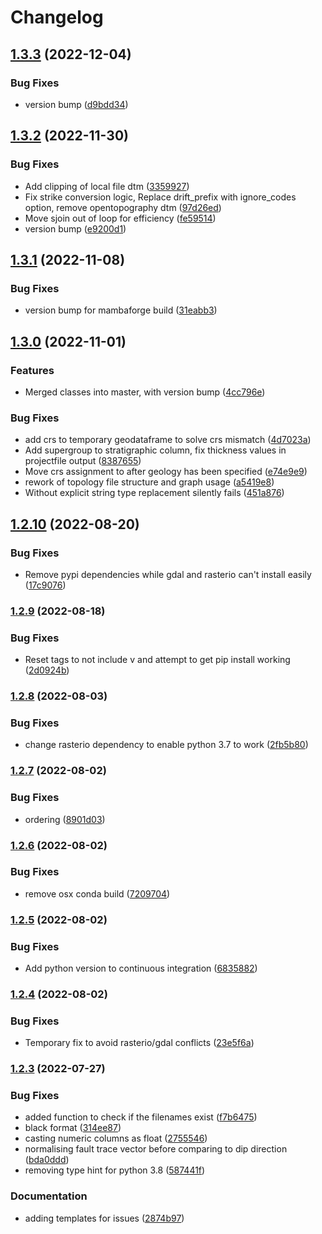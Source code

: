 # Changelog

## [1.3.3](https://github.com/Loop3D/map2loop-2/compare/1.3.2...1.3.3) (2022-12-04)


### Bug Fixes

* version bump ([d9bdd34](https://github.com/Loop3D/map2loop-2/commit/d9bdd343461f1bf278da4e7665aca18ebf5a8422))

## [1.3.2](https://github.com/Loop3D/map2loop-2/compare/1.3.1...1.3.2) (2022-11-30)


### Bug Fixes

* Add clipping of local file dtm ([3359927](https://github.com/Loop3D/map2loop-2/commit/3359927b8ef7f9bc78527cb0e6f70982deca581f))
* Fix strike conversion logic, Replace drift_prefix with ignore_codes option, remove opentopography dtm ([97d26ed](https://github.com/Loop3D/map2loop-2/commit/97d26ed0f6f6d5545a4c3c3ad2c47dee3bfe7c9a))
* Move sjoin out of loop for efficiency ([fe59514](https://github.com/Loop3D/map2loop-2/commit/fe59514b2737aaed751b334bd2a62bd47b8d7f5b))
* version bump ([e9200d1](https://github.com/Loop3D/map2loop-2/commit/e9200d18337835546aea202f0ac62ec705253ad2))

## [1.3.1](https://github.com/Loop3D/map2loop-2/compare/1.3.0...1.3.1) (2022-11-08)


### Bug Fixes

* version bump for mambaforge build ([31eabb3](https://github.com/Loop3D/map2loop-2/commit/31eabb37eab016b30d918d8793f159769fa4313c))

## [1.3.0](https://github.com/Loop3D/map2loop-2/compare/v1.2.10...1.3.0) (2022-11-01)


### Features

* Merged classes into master, with version bump ([4cc796e](https://github.com/Loop3D/map2loop-2/commit/4cc796e38abcc4d7be4a641b64da54b17e637eed))


### Bug Fixes

* add crs to temporary geodataframe to solve crs mismatch ([4d7023a](https://github.com/Loop3D/map2loop-2/commit/4d7023aa45265b5b729d5cea573fe955103ba6e3))
* Add supergroup to stratigraphic column, fix thickness values in projectfile output ([8387655](https://github.com/Loop3D/map2loop-2/commit/83876550293d0143d6dac0914d67807e93343bad))
* Move crs assignment to after geology has been specified ([e74e9e9](https://github.com/Loop3D/map2loop-2/commit/e74e9e91918571b227ed368e8ef21b21f3906fe7))
* rework of topology file structure and graph usage ([a5419e8](https://github.com/Loop3D/map2loop-2/commit/a5419e8d8f70a5dbd41db4fd842a0127b52b89aa))
* Without explicit string type replacement silently fails ([451a876](https://github.com/Loop3D/map2loop-2/commit/451a876b9c3549e49d3f3f9691d87c2ee595ddd0))

## [1.2.10](https://github.com/Loop3D/map2loop-2/compare/v1.2.9...v1.2.10) (2022-08-20)


### Bug Fixes

* Remove pypi dependencies while gdal and rasterio can't install easily ([17c9076](https://github.com/Loop3D/map2loop-2/commit/17c9076d11e104e24ab79aa777c69e951f0c058c))

### [1.2.9](https://www.github.com/Loop3D/map2loop-2/compare/v1.2.8...v1.2.9) (2022-08-18)


### Bug Fixes

* Reset tags to not include v and attempt to get pip install working ([2d0924b](https://www.github.com/Loop3D/map2loop-2/commit/2d0924b4127e7e659e99a2c3258b5cb983e28bd0))

### [1.2.8](https://www.github.com/Loop3D/map2loop-2/compare/v1.2.7...v1.2.8) (2022-08-03)


### Bug Fixes

* change rasterio dependency to enable python 3.7 to work ([2fb5b80](https://www.github.com/Loop3D/map2loop-2/commit/2fb5b80ad9c86afae9b3d79fef2acfceea4e0d43))

### [1.2.7](https://www.github.com/Loop3D/map2loop-2/compare/v1.2.6...v1.2.7) (2022-08-02)


### Bug Fixes

* ordering ([8901d03](https://www.github.com/Loop3D/map2loop-2/commit/8901d0306ba9c1659869662449af76ae521aa324))

### [1.2.6](https://www.github.com/Loop3D/map2loop-2/compare/v1.2.5...v1.2.6) (2022-08-02)


### Bug Fixes

* remove osx conda build ([7209704](https://www.github.com/Loop3D/map2loop-2/commit/72097049f479714c9c3e73941bb978e4523977b4))

### [1.2.5](https://www.github.com/Loop3D/map2loop-2/compare/v1.2.4...v1.2.5) (2022-08-02)


### Bug Fixes

* Add python version to continuous integration ([6835882](https://www.github.com/Loop3D/map2loop-2/commit/6835882ab1f3723e016ed7fd4bee71419be996fc))

### [1.2.4](https://www.github.com/Loop3D/map2loop-2/compare/v1.2.3...v1.2.4) (2022-08-02)


### Bug Fixes

* Temporary fix to avoid rasterio/gdal conflicts ([23e5f6a](https://www.github.com/Loop3D/map2loop-2/commit/23e5f6a9fce11281add61161fb0d6637b37d1da9))

### [1.2.3](https://www.github.com/Loop3D/map2loop-2/compare/v1.2.2...v1.2.3) (2022-07-27)


### Bug Fixes

* added function to check if the filenames exist ([f7b6475](https://www.github.com/Loop3D/map2loop-2/commit/f7b6475333a74895644a3f6b19dcb3bd750f5fc0))
* black format ([314ee87](https://www.github.com/Loop3D/map2loop-2/commit/314ee87f5f8a266ac2ab724f0b3faff2bb89e20d))
* casting numeric columns as float ([2755546](https://www.github.com/Loop3D/map2loop-2/commit/275554669d70c5319d81fd58c1afd2497d02685c))
* normalising fault trace vector before comparing to dip direction ([bda0ddd](https://www.github.com/Loop3D/map2loop-2/commit/bda0dddfd6d4dee0cc6b347d62ac08da540671db))
* removing type hint for python 3.8 ([587441f](https://www.github.com/Loop3D/map2loop-2/commit/587441fb87b7fdf34ef6abe66cc1b771cf0d94c8))


### Documentation

* adding templates for issues ([2874b97](https://www.github.com/Loop3D/map2loop-2/commit/2874b97feb883078a5e7af7a8a86fd78ec76bada))
